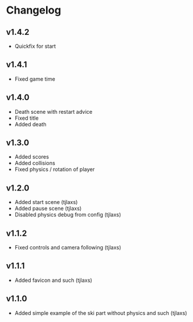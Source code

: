 # Changelog

## v1.4.2

- Quickfix for start

## v1.4.1

- Fixed game time

## v1.4.0

- Death scene with restart advice
- Fixed title
- Added death

## v1.3.0

- Added scores
- Added collisions
- Fixed physics / rotation of player

## v1.2.0

- Added start scene (tjlaxs)
- Added pause scene (tjlaxs)
- Disabled physics debug from config (tjlaxs)

## v1.1.2

- Fixed controls and camera following (tjlaxs)

## v1.1.1

- Added favicon and such (tjlaxs)

## v1.1.0

- Added simple example of the ski part without physics and such (tjlaxs)
